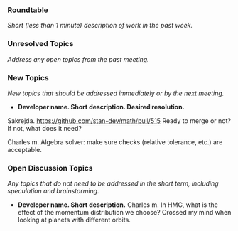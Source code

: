 ### Roundtable
_Short (less than 1 minute) description of work in the past week._

### Unresolved Topics
_Address any open topics from the past meeting._

### New Topics
_New topics that should be addressed immediately or by the next
meeting._

* __Developer name.  Short description.  Desired resolution.__

Sakrejda.  https://github.com/stan-dev/math/pull/515   Ready to merge or not? If not, what does it need?

Charles m. Algebra solver: make sure checks (relative tolerance, etc.) are acceptable.

### Open Discussion Topics
_Any topics that do not need to be addressed in the short term,
including speculation and brainstorming._

* __Developer name.  Short description.__
Charles m. In HMC, what is the effect of the momentum distribution we choose? Crossed my mind when looking at planets with different orbits.
